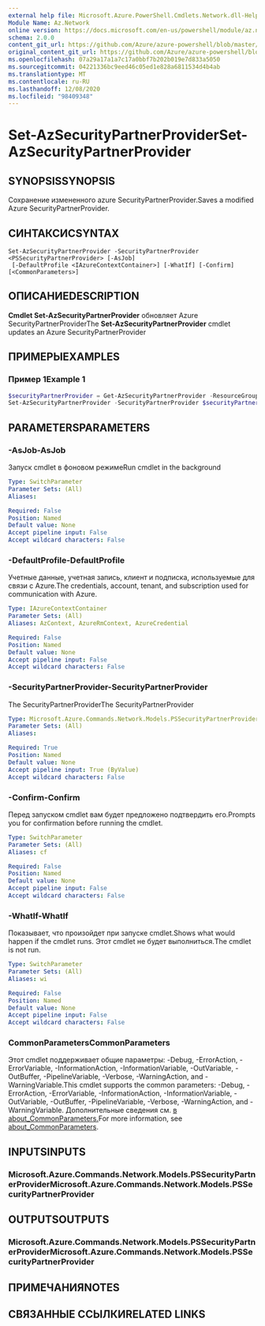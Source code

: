 ```yaml
---
external help file: Microsoft.Azure.PowerShell.Cmdlets.Network.dll-Help.xml
Module Name: Az.Network
online version: https://docs.microsoft.com/en-us/powershell/module/az.network/set-azsecuritypartnerprovider
schema: 2.0.0
content_git_url: https://github.com/Azure/azure-powershell/blob/master/src/Network/Network/help/Set-AzSecurityPartnerProvider.md
original_content_git_url: https://github.com/Azure/azure-powershell/blob/master/src/Network/Network/help/Set-AzSecurityPartnerProvider.md
ms.openlocfilehash: 07a29a17a1a7c17a0bbf7b202b019e7d833a5050
ms.sourcegitcommit: 04221336bc9eed46c05ed1e828a6811534d4b4ab
ms.translationtype: MT
ms.contentlocale: ru-RU
ms.lasthandoff: 12/08/2020
ms.locfileid: "98409348"
---
```

# <span data-ttu-id="050c6-101">Set-AzSecurityPartnerProvider</span><span class="sxs-lookup"><span data-stu-id="050c6-101">Set-AzSecurityPartnerProvider</span></span>

## <span data-ttu-id="050c6-102">SYNOPSIS</span><span class="sxs-lookup"><span data-stu-id="050c6-102">SYNOPSIS</span></span>
<span data-ttu-id="050c6-103">Сохранение измененного azure SecurityPartnerProvider.</span><span class="sxs-lookup"><span data-stu-id="050c6-103">Saves a modified Azure SecurityPartnerProvider.</span></span>

## <span data-ttu-id="050c6-104">СИНТАКСИС</span><span class="sxs-lookup"><span data-stu-id="050c6-104">SYNTAX</span></span>

```
Set-AzSecurityPartnerProvider -SecurityPartnerProvider <PSSecurityPartnerProvider> [-AsJob]
 [-DefaultProfile <IAzureContextContainer>] [-WhatIf] [-Confirm] [<CommonParameters>]
```

## <span data-ttu-id="050c6-105">ОПИСАНИЕ</span><span class="sxs-lookup"><span data-stu-id="050c6-105">DESCRIPTION</span></span>
<span data-ttu-id="050c6-106">**Cmdlet Set-AzSecurityPartnerProvider** обновляет Azure SecurityPartnerProvider</span><span class="sxs-lookup"><span data-stu-id="050c6-106">The **Set-AzSecurityPartnerProvider** cmdlet updates an Azure SecurityPartnerProvider</span></span>

## <span data-ttu-id="050c6-107">ПРИМЕРЫ</span><span class="sxs-lookup"><span data-stu-id="050c6-107">EXAMPLES</span></span>

### <span data-ttu-id="050c6-108">Пример 1</span><span class="sxs-lookup"><span data-stu-id="050c6-108">Example 1</span></span>
```powershell
$securityPartnerProvider = Get-AzSecurityPartnerProvider -ResourceGroupName securityPartnerProviderRG -Name securityPartnerProvider
Set-AzSecurityPartnerProvider -SecurityPartnerProvider $securityPartnerProvider
```


## <span data-ttu-id="050c6-109">PARAMETERS</span><span class="sxs-lookup"><span data-stu-id="050c6-109">PARAMETERS</span></span>

### <span data-ttu-id="050c6-110">-AsJob</span><span class="sxs-lookup"><span data-stu-id="050c6-110">-AsJob</span></span>
<span data-ttu-id="050c6-111">Запуск cmdlet в фоновом режиме</span><span class="sxs-lookup"><span data-stu-id="050c6-111">Run cmdlet in the background</span></span>

```yaml
Type: SwitchParameter
Parameter Sets: (All)
Aliases:

Required: False
Position: Named
Default value: None
Accept pipeline input: False
Accept wildcard characters: False
```

### <span data-ttu-id="050c6-112">-DefaultProfile</span><span class="sxs-lookup"><span data-stu-id="050c6-112">-DefaultProfile</span></span>
<span data-ttu-id="050c6-113">Учетные данные, учетная запись, клиент и подписка, используемые для связи с Azure.</span><span class="sxs-lookup"><span data-stu-id="050c6-113">The credentials, account, tenant, and subscription used for communication with Azure.</span></span>

```yaml
Type: IAzureContextContainer
Parameter Sets: (All)
Aliases: AzContext, AzureRmContext, AzureCredential

Required: False
Position: Named
Default value: None
Accept pipeline input: False
Accept wildcard characters: False
```

### <span data-ttu-id="050c6-114">-SecurityPartnerProvider</span><span class="sxs-lookup"><span data-stu-id="050c6-114">-SecurityPartnerProvider</span></span>
<span data-ttu-id="050c6-115">The SecurityPartnerProvider</span><span class="sxs-lookup"><span data-stu-id="050c6-115">The SecurityPartnerProvider</span></span>

```yaml
Type: Microsoft.Azure.Commands.Network.Models.PSSecurityPartnerProvider
Parameter Sets: (All)
Aliases:

Required: True
Position: Named
Default value: None
Accept pipeline input: True (ByValue)
Accept wildcard characters: False
```

### <span data-ttu-id="050c6-116">-Confirm</span><span class="sxs-lookup"><span data-stu-id="050c6-116">-Confirm</span></span>
<span data-ttu-id="050c6-117">Перед запуском cmdlet вам будет предложено подтвердить его.</span><span class="sxs-lookup"><span data-stu-id="050c6-117">Prompts you for confirmation before running the cmdlet.</span></span>

```yaml
Type: SwitchParameter
Parameter Sets: (All)
Aliases: cf

Required: False
Position: Named
Default value: None
Accept pipeline input: False
Accept wildcard characters: False
```

### <span data-ttu-id="050c6-118">-WhatIf</span><span class="sxs-lookup"><span data-stu-id="050c6-118">-WhatIf</span></span>
<span data-ttu-id="050c6-119">Показывает, что произойдет при запуске cmdlet.</span><span class="sxs-lookup"><span data-stu-id="050c6-119">Shows what would happen if the cmdlet runs.</span></span>
<span data-ttu-id="050c6-120">Этот cmdlet не будет выполниться.</span><span class="sxs-lookup"><span data-stu-id="050c6-120">The cmdlet is not run.</span></span>

```yaml
Type: SwitchParameter
Parameter Sets: (All)
Aliases: wi

Required: False
Position: Named
Default value: None
Accept pipeline input: False
Accept wildcard characters: False
```

### <span data-ttu-id="050c6-121">CommonParameters</span><span class="sxs-lookup"><span data-stu-id="050c6-121">CommonParameters</span></span>
<span data-ttu-id="050c6-122">Этот cmdlet поддерживает общие параметры: -Debug, -ErrorAction, -ErrorVariable, -InformationAction, -InformationVariable, -OutVariable, -OutBuffer, -PipelineVariable, -Verbose, -WarningAction, and -WarningVariable.</span><span class="sxs-lookup"><span data-stu-id="050c6-122">This cmdlet supports the common parameters: -Debug, -ErrorAction, -ErrorVariable, -InformationAction, -InformationVariable, -OutVariable, -OutBuffer, -PipelineVariable, -Verbose, -WarningAction, and -WarningVariable.</span></span> <span data-ttu-id="050c6-123">Дополнительные сведения см. [в about_CommonParameters.](http://go.microsoft.com/fwlink/?LinkID=113216)</span><span class="sxs-lookup"><span data-stu-id="050c6-123">For more information, see [about_CommonParameters](http://go.microsoft.com/fwlink/?LinkID=113216).</span></span>

## <span data-ttu-id="050c6-124">INPUTS</span><span class="sxs-lookup"><span data-stu-id="050c6-124">INPUTS</span></span>

### <span data-ttu-id="050c6-125">Microsoft.Azure.Commands.Network.Models.PSSecurityPartnerProvider</span><span class="sxs-lookup"><span data-stu-id="050c6-125">Microsoft.Azure.Commands.Network.Models.PSSecurityPartnerProvider</span></span>

## <span data-ttu-id="050c6-126">OUTPUTS</span><span class="sxs-lookup"><span data-stu-id="050c6-126">OUTPUTS</span></span>

### <span data-ttu-id="050c6-127">Microsoft.Azure.Commands.Network.Models.PSSecurityPartnerProvider</span><span class="sxs-lookup"><span data-stu-id="050c6-127">Microsoft.Azure.Commands.Network.Models.PSSecurityPartnerProvider</span></span>

## <span data-ttu-id="050c6-128">ПРИМЕЧАНИЯ</span><span class="sxs-lookup"><span data-stu-id="050c6-128">NOTES</span></span>

## <span data-ttu-id="050c6-129">СВЯЗАННЫЕ ССЫЛКИ</span><span class="sxs-lookup"><span data-stu-id="050c6-129">RELATED LINKS</span></span>
